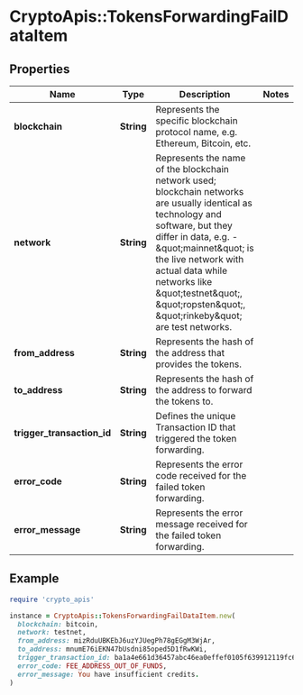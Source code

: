 # CryptoApis::TokensForwardingFailDataItem

## Properties

| Name | Type | Description | Notes |
| ---- | ---- | ----------- | ----- |
| **blockchain** | **String** | Represents the specific blockchain protocol name, e.g. Ethereum, Bitcoin, etc. |  |
| **network** | **String** | Represents the name of the blockchain network used; blockchain networks are usually identical as technology and software, but they differ in data, e.g. - \&quot;mainnet\&quot; is the live network with actual data while networks like \&quot;testnet\&quot;, \&quot;ropsten\&quot;, \&quot;rinkeby\&quot; are test networks. |  |
| **from_address** | **String** | Represents the hash of the address that provides the tokens. |  |
| **to_address** | **String** | Represents the hash of the address to forward the tokens to. |  |
| **trigger_transaction_id** | **String** | Defines the unique Transaction ID that triggered the token forwarding. |  |
| **error_code** | **String** | Represents the error code received for the failed token forwarding. |  |
| **error_message** | **String** | Represents the error message received for the failed token forwarding. |  |

## Example

```ruby
require 'crypto_apis'

instance = CryptoApis::TokensForwardingFailDataItem.new(
  blockchain: bitcoin,
  network: testnet,
  from_address: mizRduUBKEbJ6uzYJUegPh78gEGgM3WjAr,
  to_address: mnumE76iEKN47bUsdni85oped5D1fRwKWi,
  trigger_transaction_id: ba1a4e661d36457abc46ea0effef0105f639912119fc64df8fb866118ce7c0d8,
  error_code: FEE_ADDRESS_OUT_OF_FUNDS,
  error_message: You have insufficient credits.
)
```

